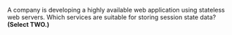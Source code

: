 A company is developing a highly available web application using stateless web servers. Which services are suitable for storing
session state data? **(Select TWO.)**
